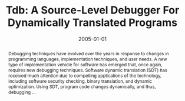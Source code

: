 ---
title: "Tdb: A Source-Level Debugger For Dynamically Translated Programs"
abstract: "Debugging techniques have evolved over the years in response to changes in programming languages, implementation techniques, and user needs. A new type of implementation vehicle for software has emerged that, once again, requires new debugging techniques. Software dynamic translation (SDT) has received much attention due to compelling applications of the technology, including software security checking, binary translation, and dynamic optimization. Using SDT, program code changes dynamically, and thus, debugging …"
date: 2005-01-01
venue: "Proceedings of the Sixth International Workshop on Automated Debugging, AADEBUG 2005, Monterey, California, USA, September 19-21, 2005"
paperurl: https://dl.acm.org/doi/abs/10.1145/1085130.1085147
authors: "Naveen Kumar, Bruce R. Childers and Mary Lou Soffa"
awards: ""
---
